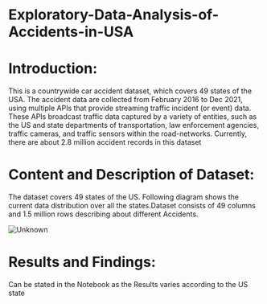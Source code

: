 # Exploratory-Data-Analysis-of-Accidents-in-USA

# Introduction:

This is a countrywide car accident dataset, which covers 49 states of the USA. The accident data are collected from February 2016 to Dec 2021, using multiple APIs that provide streaming traffic incident (or event) data. These APIs broadcast traffic data captured by a variety of entities, such as the US and state departments of transportation, law enforcement agencies, traffic cameras, and traffic sensors within the road-networks. Currently, there are about 2.8 million accident records in this dataset

# Content and Description of Dataset:

The dataset covers 49 states of the US. Following diagram shows the current data distribution over all the states.Dataset consists of 49 columns and 1.5 million rows describing about different Accidents.

![Unknown](https://user-images.githubusercontent.com/110339163/190924768-a1d684e3-9d22-4ad8-8d1b-47c1ea56ae0a.png)


# Results and Findings:

Can be stated in the Notebook as the Results varies according to the US state



